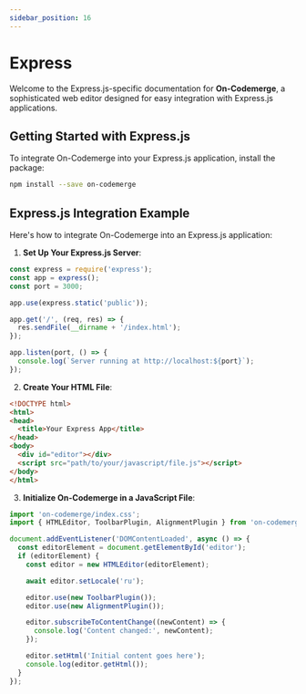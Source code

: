 ```yaml
---
sidebar_position: 16
---
```


# Express

Welcome to the Express.js-specific documentation for **On-Codemerge**, a sophisticated web editor designed for easy integration with Express.js applications.

## Getting Started with Express.js

To integrate On-Codemerge into your Express.js application, install the package:

```bash
npm install --save on-codemerge
```

## Express.js Integration Example

Here's how to integrate On-Codemerge into an Express.js application:

1. **Set Up Your Express.js Server**:

```javascript title="app.js"
const express = require('express');
const app = express();
const port = 3000;

app.use(express.static('public'));

app.get('/', (req, res) => {
  res.sendFile(__dirname + '/index.html');
});

app.listen(port, () => {
  console.log(`Server running at http://localhost:${port}`);
});
```

2. **Create Your HTML File**:

```html title="public/index.html"
<!DOCTYPE html>
<html>
<head>
  <title>Your Express App</title>
</head>
<body>
  <div id="editor"></div>
  <script src="path/to/your/javascript/file.js"></script>
</body>
</html>
```

3. **Initialize On-Codemerge in a JavaScript File**:

```javascript title="public/path/to/your/javascript/file.js"
import 'on-codemerge/index.css';
import { HTMLEditor, ToolbarPlugin, AlignmentPlugin } from 'on-codemerge';

document.addEventListener('DOMContentLoaded', async () => {
  const editorElement = document.getElementById('editor');
  if (editorElement) {
    const editor = new HTMLEditor(editorElement);

    await editor.setLocale('ru');

    editor.use(new ToolbarPlugin());
    editor.use(new AlignmentPlugin());

    editor.subscribeToContentChange((newContent) => {
      console.log('Content changed:', newContent);
    });

    editor.setHtml('Initial content goes here');
    console.log(editor.getHtml());
  }
});
```
